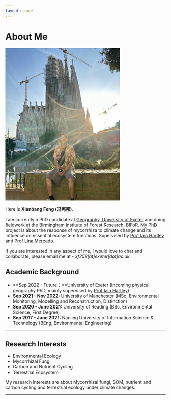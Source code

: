 ```yaml
---
layout: page
---
```


# About Me

<img src="/images/xianbang.jpg" class="floatpic" width="360" height="480">

Here is **Xianbang Feng (冯宪邦)**.

I am currently a PhD candidate at [Geography, University of Exeter](https://geography.exeter.ac.uk/) and doing fieldwork at the Birmingham Institute of Forest Research, [BIFoR](https://www.birmingham.ac.uk/research/bifor). My PhD project is about the response of mycorrhiza to climate change and its influence on essential ecosystem functions. Supervised by [Prof Iain Hartley](https://www.exeter.ac.uk/research/esi/people/profile/index.php?web_id=Iain_Hartley) and [Prof Lina Mercado](https://geography.exeter.ac.uk/people/profile/index.php?web_id=Lina_Mercado). 

If you are interested in any aspect of me, I would love to chat and collaborate, please email me at - *xf258[at]exeter[dot]ac.uk*

## Academic Background

- **Sep 2022 - Future：**University of Exeter (Incoming physical geography PhD, mainly supervised by [Prof Iain Hartley](https://www.exeter.ac.uk/research/esi/people/profile/index.php?web_id=Iain_Hartley))
- **Sep 2021 - Nov 2022:** University of Manchester (MSc, Environmental Monitoring, Modelling and Reconstruction, Distinction)
- **Sep 2020 - June 2021:** University of Reading (BSc, Environmental Science, First Degree)
- **Sep 2017 - June 2021:** Nanjing University of Information Science & Technology (BEng, Environmental Engineering)

---

## Research Interests
- Environmental Ecology
- Mycorrhizal Fungi
- Carbon and Nutrient Cycling
- Terrestrial Ecosystem

My research interests are about Mycorrhizal fungi, SOM, nutrient and carbon cycling and terrestrial ecology under climate changes.

---


